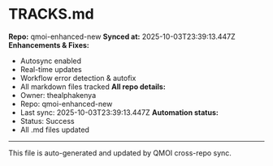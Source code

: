 # TRACKS.md

**Repo:** qmoi-enhanced-new
**Synced at:** 2025-10-03T23:39:13.447Z
**Enhancements & Fixes:**
- Autosync enabled
- Real-time updates
- Workflow error detection & autofix
- All markdown files tracked
**All repo details:**
- Owner: thealphakenya
- Repo: qmoi-enhanced-new
- Last sync: 2025-10-03T23:39:13.447Z
**Automation status:**
- Status: Success
- All .md files updated
---
This file is auto-generated and updated by QMOI cross-repo sync.
